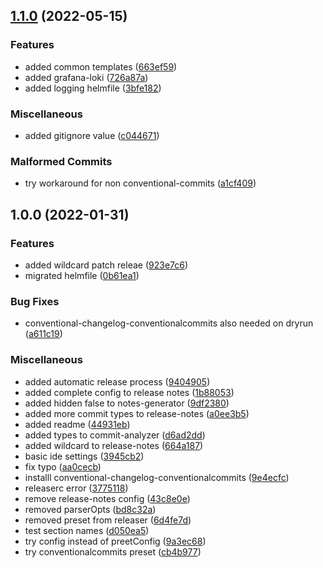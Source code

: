 ## [1.1.0](https://github.com/Mario-F/helmfile-templates/compare/v1.0.0...v1.1.0) (2022-05-15)


### Features

* added common templates ([663ef59](https://github.com/Mario-F/helmfile-templates/commit/663ef59506616b21d0c354badd826441ff89dc75))
* added grafana-loki ([726a87a](https://github.com/Mario-F/helmfile-templates/commit/726a87a3b12314d4cc828fbb897d4eaf1dc23dd3))
* added logging helmfile ([3bfe182](https://github.com/Mario-F/helmfile-templates/commit/3bfe18211f13b98094cf67a46ed4c3374c3b9dc1))


### Miscellaneous

* added gitignore value ([c044671](https://github.com/Mario-F/helmfile-templates/commit/c044671840c369a9bbcc1fa792a36f75244a5fa6))


### Malformed Commits

* try workaround for non conventional-commits ([a1cf409](https://github.com/Mario-F/helmfile-templates/commit/a1cf4094d56bef0abee2f23802dac4f477bd9634))

## 1.0.0 (2022-01-31)


### Features

* added wildcard patch releae ([923e7c6](https://github.com/Mario-F/helmfile-templates/commit/923e7c686814c943255220cbc996d41fb597f7f9))
* migrated helmfile ([0b61ea1](https://github.com/Mario-F/helmfile-templates/commit/0b61ea11b3a5fde530327482aecb4d3f0b1a761f))


### Bug Fixes

* conventional-changelog-conventionalcommits also needed on dryrun ([a611c19](https://github.com/Mario-F/helmfile-templates/commit/a611c199f8b36de796b0a32c5297da34d733d71c))


### Miscellaneous

* added automatic release process ([9404905](https://github.com/Mario-F/helmfile-templates/commit/9404905dda4f8ad3be7ed41e4cd94eb64fb5e393))
* added complete config to release notes ([1b88053](https://github.com/Mario-F/helmfile-templates/commit/1b88053b1803d1492a05eec80bea48f78e338968))
* added hidden false to notes-generator ([9df2380](https://github.com/Mario-F/helmfile-templates/commit/9df2380b35f75b8640aa56b60a83063f2e0a0c14))
* added more commit types to release-notes ([a0ee3b5](https://github.com/Mario-F/helmfile-templates/commit/a0ee3b5c52a8abc40a23ce217e71614bc6a22ff1))
* added readme ([44931eb](https://github.com/Mario-F/helmfile-templates/commit/44931eb417d290785aebb51f8bed7d0d4bb93d58))
* added types to commit-analyzer ([d6ad2dd](https://github.com/Mario-F/helmfile-templates/commit/d6ad2ddf1165ec7c495abfcc5c5796090a1c95b8))
* added wildcard to release-notes ([664a187](https://github.com/Mario-F/helmfile-templates/commit/664a187a974123b40df08833a38a9c11a4deb34f))
* basic ide settings ([3945cb2](https://github.com/Mario-F/helmfile-templates/commit/3945cb24ba8657f9c8fe5674eed230b130419b64))
* fix typo ([aa0cecb](https://github.com/Mario-F/helmfile-templates/commit/aa0cecb82008e5b58282f1aa0c46332894e10458))
* installl conventional-changelog-conventionalcommits ([9e4ecfc](https://github.com/Mario-F/helmfile-templates/commit/9e4ecfc4146e82a7cf00d36f71313a4a2a8cfc40))
* releaserc error ([3775118](https://github.com/Mario-F/helmfile-templates/commit/377511805e787734671b8fc7bf157cef537dad6b))
* remove release-notes config ([43c8e0e](https://github.com/Mario-F/helmfile-templates/commit/43c8e0ec675f7075e273683d714b7dc869a1f1eb))
* removed parserOpts ([bd8c32a](https://github.com/Mario-F/helmfile-templates/commit/bd8c32a74d0d8cafeac4b52aeca33c3e927483a8))
* removed preset from releaser ([6d4fe7d](https://github.com/Mario-F/helmfile-templates/commit/6d4fe7d115c1e59a998d70ca37dcaf16729ab4bf))
* test section names ([d050ea5](https://github.com/Mario-F/helmfile-templates/commit/d050ea51f144ae9511210dbf1df72866d5e18a6e))
* try config instead of preetConfig ([9a3ec68](https://github.com/Mario-F/helmfile-templates/commit/9a3ec68cac9956fbb93b196094ee3a4388919b23))
* try conventionalcommits preset ([cb4b977](https://github.com/Mario-F/helmfile-templates/commit/cb4b977c48efabd2b4b8bd76548ebd7b7923be0d))
